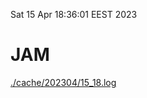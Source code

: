 Sat 15 Apr 18:36:01 EEST 2023
# JAM
<a href='./cache/202304/15_18.log'>./cache/202304/15_18.log</a>
